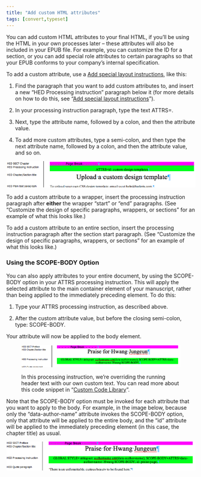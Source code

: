 ```yaml
---
title: "Add custom HTML attributes"
tags: [convert,typeset]
---
```

 
<html><body><section data-type="appendix" class="hsecappendix" data-hederis-type="hsecappendix" id="custom-attributes" data-pi-attrs="id: custom-attributes; data-tags: convert,typeset;" role="doc-appendix" data-tags="convert,typeset" data-author-name=" " data-book-title=" " title="Add custom HTML attributes"><p class="hblkp" data-hederis-type="hblkp" id="p19vcz5rE">You can add custom HTML attributes to your final HTML, if you&#8217;ll be using the HTML in your own processes later &#8211; these attributes will also be included in your EPUB file. For example, you can customize the ID for a section, or you can add special role attributes to certain paragraphs so that your EPUB conforms to your company&#8217;s internal specification.</p><p class="hblkp" data-hederis-type="hblkp" id="pNokPhVd4">To add a custom attribute, use a <a href="{% link _docs/custom-design.md %}" data-hederis-type="hspana" id="pKQ7zWEE0"><span class="Hyperlink" data-hederis-type="hspnspan" id="pQbDy4MrX">Add special layout instructions</span></a>, like this:</p><ol class="hwprnumlist" data-hederis-type="hwprnumlist" id="prFu6geyP"><li class="hblkoli" data-hederis-type="hblkoli" id="liTzvMEEqo"><p class="hblkoli" data-hederis-type="hblklip" id="pFejZyaWo">Find the paragraph that you want to add custom attributes to, and insert a new &#8220;HED Processing instruction&#8221; paragraph below it (for more details on how to do this, see &#8220;<a href="{% link _docs/custom-design.md %}" data-hederis-type="hspana" id="pxvP5rSh1"><span class="Hyperlink" data-hederis-type="hspnspan" id="pTgyVEhVH">Add special layout instructions</span></a>&#8221;).</p></li><li class="hblkoli" data-hederis-type="hblkoli" id="li4Mm4OrAk"><p class="hblkoli" data-hederis-type="hblklip" id="pKwxvQ7rX">In your processing instruction paragraph, type the text ATTRS=.</p></li><li class="hblkoli" data-hederis-type="hblkoli" id="liy0PtUeJN"><p class="hblkoli" data-hederis-type="hblklip" id="ppFHIhnFu">Next, type the attribute name, followed by a colon, and then the attribute value.</p></li><li class="hblkoli" data-hederis-type="hblkoli" id="li5WEDxONY"><p class="hblkoli" data-hederis-type="hblklip" id="pvbspPBm7">To add more custom attributes, type a semi-colon, and then type the next attribute name, followed by a colon, and then the attribute value, and so on.</p></li></ol><img data-hederis-type="hblkimg" class="hblkimg" id="ptvnptps6" src="/images/customattrs.png" data-img-src="/images/customattrs.png"/><p class="hblkp" data-hederis-type="hblkp" id="pVLfdMj2j">To add a custom attribute to a wrapper, insert the processing instruction paragraph after <strong data-hederis-type="hspanstrong" id="pGRUEQNrc">either</strong> the wrapper &#8220;start&#8221; or &#8220;end&#8221; paragraphs. (See &#8220;Customize the design of specific paragraphs, wrappers, or sections&#8221; for an example of what this looks like.)</p><p class="hblkp" data-hederis-type="hblkp" id="pnhZIPuWn">To add a custom attribute to an entire section, insert the processing instruction paragraph after the section start paragraph. (See &#8220;Customize the design of specific paragraphs, wrappers, or sections&#8221; for an example of what this looks like.)</p><section class="hwprsubsection" data-hederis-type="hwprsubsection" id="pDWgaTE2z" data-type="subsection" title="Using the SCOPE-BODY Option"><h1 data-hederis-type="hblktitle" class="hblktitle" id="pNF30QBsd">Using the SCOPE-BODY Option</h1><p class="hblkp" data-hederis-type="hblkp" id="pvrhf2tsW">You can also apply attributes to your entire document, by using the SCOPE-BODY option in your ATTRS processing instruction. This will apply the selected attribute to the main container element of your manuscript, rather than being applied to the immediately preceding element. To do this:</p><ol class="hwprnumlist" data-hederis-type="hwprnumlist" id="pWl7Um9ue"><li class="hblkoli" data-hederis-type="hblkoli" id="liu1dMNjRn"><p class="hblkoli" data-hederis-type="hblklip" id="pNuDVrK6Y">Type your ATTRS processing instruction, as described above.</p></li><li class="hblkoli" data-hederis-type="hblkoli" id="liaOiaZpMu"><p class="hblkoli" data-hederis-type="hblklip" id="pniXQNwZa">After the custom attribute value, but before the closing semi-colon, type: SCOPE-BODY.</p></li></ol><p class="hblkp" data-hederis-type="hblkp" id="pD9pcGRLx">Your attribute will now be applied to the body element. </p><figure class="hwprfig" data-hederis-type="hwprfig" id="pDxGygtwX"><img data-hederis-type="hblkimg" class="hblkimg" id="p8BwfcC5D" src="/images/globalscopebody.png" data-img-src="/images/globalscopebody.png"/><p class="hblkcaption" data-hederis-type="hblkcaption" id="prZOxSrE0">In this processing instruction, we&#8217;re overriding the running header text with our own custom text. You can read more about this code snippet in &#8220;<a href="{% link _docs/custom-style-library.md %}" data-hederis-type="hspana" id="pBQ89F286"><span class="Hyperlink" data-hederis-type="hspnspan" id="pnyU29I5C">Custom Code Library</span></a>&#8221;.</p></figure><p class="hblkp" data-hederis-type="hblkp" id="p4HrgeUHs">Note that the SCOPE-BODY option must be invoked for each attribute that you want to apply to the body. For example, in the image below, because only the &#8220;data-author-name&#8221; attribute invokes the SCOPE-BODY option, only that attribute will be applied to the entire body, and the &#8220;id&#8221; attribute will be applied to the immediately preceding element (in this case, the chapter title) as usual.</p><img data-hederis-type="hblkimg" class="hblkimg" id="ptqib64Mz" src="/images/attrscopebody.png" data-img-src="/images/attrscopebody.png"/></section></section></body></html>
